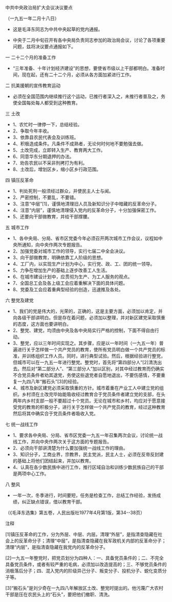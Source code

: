中共中央政治局扩大会议决议要点

（一九五一年二月十八日）

* 这是毛泽东同志为中共中央起草的党内通报。



- 中央于二月中旬召开有各中央局负责同志参加的政治局会议，讨论了各项重要问题，兹将决议要点通报如下。

一 二十二个月的准备工作

- “三年准备、十年计划经济建设”的思想，要使省市级以上干部都明白。准备时间，现在起，还有二十二个月，必须从各方面加紧进行工作。

二 抗美援朝的宣传教育运动

- 必须在全国范围内继续推行这个运动，已推行者深入之，未推行者普及之，务使全国每处每人都受到这种教育。

三 土改

- 1、农忙时一律停一下，总结经验。
- 2、争取今年丰收。
- 3、依靠县农民代表会及训练班。
- 4、积极造成条件。凡条件不成熟者，无论何时何地不要勉强去做。
- 5、土改完成，立即转入生产、教育两大工作。
- 6、同意华东分期退押的办法。
- 7、劝告农民以不采非刑拷打为有利。
- 8、土改后，增划区乡，缩小区乡行政范围。

四 镇压反革命

- 1、判处死刑一般须经过群众，并使民主人士与闻。
- 2、严密控制，不要乱，不要错。
- 3、注意“中层”[1]，谨慎地清理旧人员及新知识分子中暗藏的反革命分子。
- 4、注意“内层”，谨慎地清理侵入党内的反革命分子，十分加强保密工作。
- 5、还要向干部做教育，并给干部撑腰。

五 城市工作

- 1、各中央局、分局、省市区党委今年必须召开两次城市工作会议，议程如中央所通知，向中央作两次专题报告。
- 2、加强党委对城市工作的领导，实行七届二中全会决议。
- 3、向干部做教育，明确依靠工人阶级的思想。
- 4、工厂内，以实现生产计划为中心，实行党、政、工、团的统一领导。
- 5、力争在增加生产的基础上逐步改善工人生活。
- 6、在城市建设计划中，应贯彻为生产、为工人服务的观点。
- 7、全国总工会及各上级工会应着重解决下面的具体问题。
- 8、党委及工会应着重典型经验的创造，迅速推及各处。

六 整党及建党

- 1、我们的党是伟大的，光荣的，正确的，这是主要方面，必须加以肯定，并向各级干部讲明白。但是存在着问题，必须加以整理，并对新区建党采取慎重的态度，这方面也要讲明白。
- 2、整党、建党，均须由中央及各中央局实行严格的控制，下面不得自由行动。
- 3、整党，应以三年时间实现之。其步骤，应是以一年时间（一九五一年）普遍进行关于怎样做一个共产党员的教育，使所有党员明白做一个共产党员的标准，并训练组织工作人员。同时，进行典型试验。然后，根据经验进行整党，但城市可以在一九五一年进行整党。整党时，首先将“第四部分人”[2]清洗出去。然后对“第二部分人”、“第三部分人”加以区别，对其中经过教育而仍确实不合党员条件者劝其退党，务使这些退党者自愿地退出，不要伤感情，不要重复一九四八年“搬石头”[3]的经验。
- 4、城市及新区建党必须采取慎重的方针。城市着重在产业工人中建立党的组织。乡村须在土改完毕始能吸收经过教育合于党员条件者建立党的支部，在头两年内乡村支部一般不要超过十个党员。无论在城市和乡村，均应对于愿意接受党的教育的积极分子，进行关于怎样做一个共产党员的教育，经过这种教育然后将其中确实合于党员条件者吸收入党。

七 统一战线工作

- 1、要求各中央局、分局、省市区党委一九五一年召集两次会议，讨论统一战线工作，并向中央作两次关于这方面的专题报告。
- 2、必须向干部讲清楚为什么要加强统一战线工作的理由。
- 3、知识分子，工商业界，宗教界，民主党派，民主人士，必须在反帝反封建的基础上将他们团结起来，并加以教育。
- 4、认真在各少数民族中进行工作，推行区域自治和训练少数民族自己的干部是两项中心工作。

八 整风

- 一年一次，冬季进行，时间要短，任务是检查工作，总结工作经验，发扬成绩，纠正缺点错误，借以教育干部。


（《毛泽东选集》第五卷，人民出版社1977年4月第1版，第34--38页）


注释

[1]镇压反革命的工作，分为外层、中层、内层。清理“外层”，是指清查隐藏在社会上的反革命分子；清理“中层”，是指清查隐藏在我军政机关内部的反革命分子；清理“内层”，是指清查隐藏在我党内的反革命分子。

[2]一九五一年整党时，把党员划分为四种人：一、具备党员条件的；二、不完全具备党员条件，或者有较严重的毛病，必须加以改造提高的；三、不够党员条件的消极落后分子；四、混入党内的阶级异己分子、叛变分子、投机分子、蜕化变质分子等。

[3]“搬石头”是刘少奇在一九四八年解放区土改、整党时提出的。他污蔑广大农村干部是压在农民头上的“石头”，要把他们撤职、清洗。

